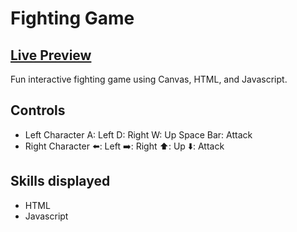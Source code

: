 # Fighting Game

## <a  href=https://brodeedevey-fighting-game.netlify.app/>Live Preview</a>

Fun interactive fighting game using Canvas, HTML, and Javascript.

## Controls
- Left Character
  A: Left
  D: Right
  W: Up
  Space Bar: Attack
- Right Character
  :arrow_left:: Left
  :arrow_right:: Right
  :arrow_up:: Up
  :arrow_down:: Attack

## Skills displayed

- HTML
- Javascript
